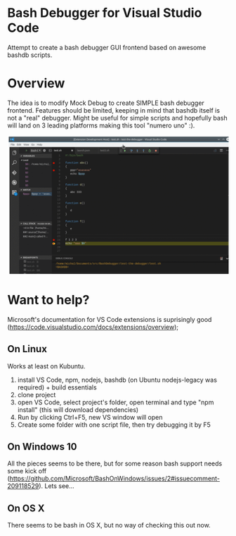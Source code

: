 # Bash Debugger for Visual Studio Code
Attempt to create a bash debugger GUI frontend based on awesome bashdb scripts.

# Overview
The idea is to modify Mock Debug to create SIMPLE bash debugger frontend. Features should be limited, keeping in mind that bashdb itself is not a "real" debugger. Might be useful for simple scripts and hopefully bash will land on 3 leading platforms making this tool "numero uno" :).

![unfortunatly no animation for you](images/bash-debug.gif "Creating launch configuration, then launching debugger for one of scripts in workarea...")

# Want to help?

Microsoft's documentation for VS Code extensions is suprisingly good (https://code.visualstudio.com/docs/extensions/overview);

## On Linux
Works at least on Kubuntu.

1. install VS Code, npm, nodejs, bashdb (on Ubuntu nodejs-legacy was required) + build essentials
2. clone project
3. open VS Code, select project's folder, open terminal and type "npm install" (this will download dependencies)
4. Run by clicking Ctrl+F5, new VS window will open
5. Create some folder with one script file, then try debugging it by F5

## On Windows 10
All the pieces seems to be there, but for some reason bash support needs some kick off (https://github.com/Microsoft/BashOnWindows/issues/2#issuecomment-209118529). Lets see...

## On OS X
There seems to be bash in OS X, but no way of checking this out now.

